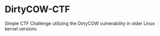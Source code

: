 # DirtyCOW-CTF
Simple CTF Challenge utilizing the DirtyCOW vulnerability in older Linux kernel versions
